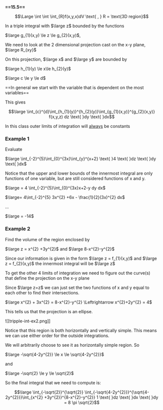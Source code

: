 **==15.5==**

$$\Large \int \int \int_{R}f(x,y,x)dV \text{ , } R = \text{3D region}$$

In a triple integral with $\large z$ bounded by the functions

$\large g_{1}(x,y) \le z \le g_{2}(x,y)$, 

We need to look at the 2 dimensional projection cast on the x-y plane, $\large R_{xy}$

On this projection, $\large x$ and $\large y$ are bounded by

$\large h_{1}(y) \le x\le h_{2}(y)$

$\large c \le y \le d$

==In general we start with the variable that is dependent on the most variables==

This gives

$$\large \int_{c}^{d}\int_{h_{1}(y)}^{h_{2}(y)}\int_{g_{1}(x,y)}^{g_{2}(x,y)} f(x,y,z) dz \text{ }dy \text{ }dx$$

In this class outer limits of integration will <u>always</u> be constants


### Example 1

Evaluate

$\large \int_{-2}^{5}\int_{0}^{3x}\int_{y}^{x+2} \text{ }4 \text{ }dz \text{ }dy \text{ }dx$

Notice that the upper and lower bounds of the innermost integral are only functions of one variable, but are still considered functions of x and y.

$\large = 4 \int_{-2}^{5}\int_{0}^{3x}x+2-y dy dx$

$\large= 4\int_{-2}^{5} 3x^{2} +6x - \frac{1}{2}(3x)^{2} dx$

...

$\large = -14$


### Example 2

Find the volume of the region enclosed by

$\large z = x^{2} +3y^{2}$  and $\large 8-x^{2}-y^{2}$

Since our information is given in the form $\large z = f_{1}(x,y)$ and $\large z = f_{2}(x,y)$ the innermost integral  will be $\large z$

To get the other 4 limits of integration we need to figure out the curve(s) that define the projection on the x-y plane

Since $\large z=z$ we can just set the two functions of x and y equal to each other to find their intersections.

$\large x^{2} + 3x^{2} = 8-x^{2}-y^{2} \Leftrightarrow x^{2}+2y^{2} = 4$

This tells us that the projection is an ellipse.

![[tripple-int-ex2.png]]

Notice that this region is both horizontally and vertically simple. This means we can use either order for the outside integrations.

We will arbitrarily choose to see it as horizontally simple region. So

$\large -\sqrt{4-2y^{2}} \le x \le \sqrt{4-2y^{2}}$

and

$\large -\sqrt{2} \le y \le  \sqrt{2}$

So the final integral that we need to compute is:

$$\large \int_{-\sqrt{2}}^{\sqrt{2}} \int_{-\sqrt{4-2y^{2}}}^{\sqrt{4-2y^{2}}}\int_{x^{2} +3y^{2}}^{8-x^{2}-y^{2}} 1 \text{ }dz \text{ }dx \text{ }dy = 8 \pi \sqrt{2}$$
